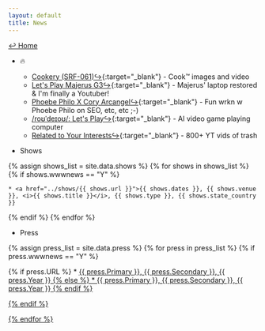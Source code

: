 ```yaml
---
layout: default
title: News
---
```

<a href="../">↩ Home </a>
* 🔥
	* [Cookery (SRF-061)↪](https://cookery.cooking/){:target="_blank"} - Cook™ images and video   
	* [Let's Play Majerus G3↪](https://rhizome.org/editorial/artbase-anthologies-002/){:target="_blank"} - Majerus' laptop restored & I'm finally a Youtuber!  
	* [Phoebe Philo X Cory Arcangel↪](https://www.google.com/search?q=Phoebe+Philo){:target="_blank"} - Fun wrkn w Phoebe Philo on SEO, etc, etc ;-)  
	* [/roʊˈdeɪoʊ/: Let's Play↪](https://rodeo.computer/){:target="_blank"} - AI video game playing computer   
	* [Related to Your Interests↪](https://rtyi.coryarcangel.com/){:target="_blank"} - 800+ YT vids of trash  

* Shows

{% assign shows_list = site.data.shows %}
{% for shows in shows_list %}
{% if shows.wwwnews == "Y" %}

	* <a href="../shows/{{ shows.url }}">{{ shows.dates }}, {{ shows.venue }}, <i>{{ shows.title }}</i>, {{ shows.type }}, {{ shows.state_country }}

{% endif %}
{% endfor %}

* Press

{% assign press_list = site.data.press %}
{% for press in press_list %}
{% if press.wwwnews == "Y" %}

{% if press.URL %}
	* <a href="{{ press.URL }}">{{ press.Primary }}, {{ press.Secondary }}, {{ press.Year }}
{% else %}
	* {{ press.Primary }}, {{ press.Secondary }}, {{ press.Year }}
{% endif %}

{% endif %}	

{% endfor %}